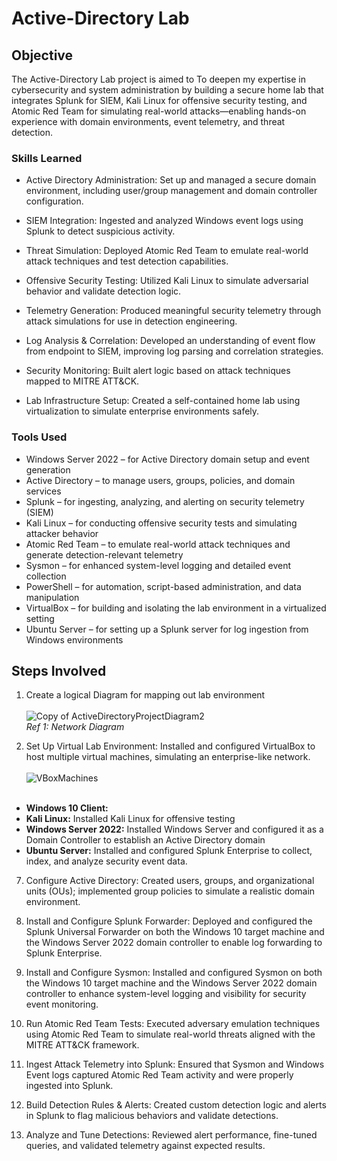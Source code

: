 # Active-Directory Lab

## Objective


The Active-Directory Lab project is aimed to To deepen my expertise in cybersecurity and system administration by building a secure home lab that integrates Splunk for SIEM, Kali Linux for offensive security testing, and Atomic Red Team for simulating real-world attacks—enabling hands-on experience with domain environments, event telemetry, and threat detection.

### Skills Learned

- Active Directory Administration: Set up and managed a secure domain environment, including user/group management and domain controller configuration.

- SIEM Integration: Ingested and analyzed Windows event logs using Splunk to detect suspicious activity.

- Threat Simulation: Deployed Atomic Red Team to emulate real-world attack techniques and test detection capabilities.

- Offensive Security Testing: Utilized Kali Linux to simulate adversarial behavior and validate detection logic.

- Telemetry Generation: Produced meaningful security telemetry through attack simulations for use in detection engineering.

- Log Analysis & Correlation: Developed an understanding of event flow from endpoint to SIEM, improving log parsing and correlation strategies.

- Security Monitoring: Built alert logic based on attack techniques mapped to MITRE ATT&CK.

- Lab Infrastructure Setup: Created a self-contained home lab using virtualization to simulate enterprise environments safely.

### Tools Used

- Windows Server 2022 – for Active Directory domain setup and event generation
- Active Directory – to manage users, groups, policies, and domain services
- Splunk – for ingesting, analyzing, and alerting on security telemetry (SIEM)
- Kali Linux – for conducting offensive security tests and simulating attacker behavior
- Atomic Red Team – to emulate real-world attack techniques and generate detection-relevant telemetry
- Sysmon – for enhanced system-level logging and detailed event collection
- PowerShell – for automation, script-based administration, and data manipulation
- VirtualBox – for building and isolating the lab environment in a virtualized setting
- Ubuntu Server – for setting up a Splunk server for log ingestion from Windows environments 

## Steps Involved

1. Create a logical Diagram for mapping out lab environment<br><br>
![Copy of ActiveDirectoryProjectDiagram2](https://github.com/user-attachments/assets/810ba3df-60eb-4851-9274-6bfe81e30f8e)
<br>*Ref 1: Network Diagram*<br>

3. Set Up Virtual Lab Environment:
Installed and configured VirtualBox to host multiple virtual machines, simulating an enterprise-like network.<br><br>
![VBoxMachines](https://github.com/user-attachments/assets/ece6e81b-d9c2-4aed-922c-417a253a7ca7)
<br><br>
- **Windows 10 Client:** 
- **Kali Linux:** Installed Kali Linux for offensive testing
- **Windows Server 2022:** Installed Windows Server and configured it as a Domain Controller to establish an Active Directory domain
- **Ubuntu Server:** Installed and configured Splunk Enterprise to collect, index, and analyze security event data.
  <br>
7. Configure Active Directory:
Created users, groups, and organizational units (OUs); implemented group policies to simulate a realistic domain environment.

8. Install and Configure Splunk Forwarder:
Deployed and configured the Splunk Universal Forwarder on both the Windows 10 target machine and the Windows Server 2022 domain controller to enable log forwarding to Splunk Enterprise. 

9. Install and Configure Sysmon:
Installed and configured Sysmon on both the Windows 10 target machine and the Windows Server 2022 domain controller to enhance system-level logging and visibility for security event monitoring.

10. Run Atomic Red Team Tests:
Executed adversary emulation techniques using Atomic Red Team to simulate real-world threats aligned with the MITRE ATT&CK framework.

11. Ingest Attack Telemetry into Splunk:
Ensured that Sysmon and Windows Event logs captured Atomic Red Team activity and were properly ingested into Splunk.

12. Build Detection Rules & Alerts:
Created custom detection logic and alerts in Splunk to flag malicious behaviors and validate detections.

13. Analyze and Tune Detections:
Reviewed alert performance, fine-tuned queries, and validated telemetry against expected results.



